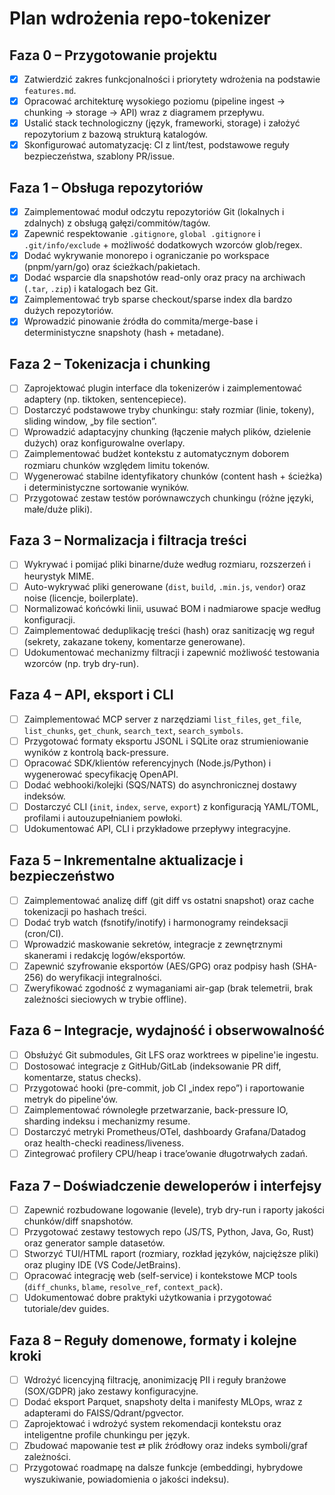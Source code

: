 # Plan wdrożenia repo-tokenizer

## Faza 0 – Przygotowanie projektu
- [x] Zatwierdzić zakres funkcjonalności i priorytety wdrożenia na podstawie `features.md`.
- [x] Opracować architekturę wysokiego poziomu (pipeline ingest → chunking → storage → API) wraz z diagramem przepływu.
- [x] Ustalić stack technologiczny (język, frameworki, storage) i założyć repozytorium z bazową strukturą katalogów.
- [x] Skonfigurować automatyzację: CI z lint/test, podstawowe reguły bezpieczeństwa, szablony PR/issue.

## Faza 1 – Obsługa repozytoriów
- [x] Zaimplementować moduł odczytu repozytoriów Git (lokalnych i zdalnych) z obsługą gałęzi/commitów/tagów.
- [x] Zapewnić respektowanie `.gitignore`, `global .gitignore` i `.git/info/exclude` + możliwość dodatkowych wzorców glob/regex.
- [x] Dodać wykrywanie monorepo i ograniczanie po workspace (pnpm/yarn/go) oraz ścieżkach/pakietach.
- [x] Dodać wsparcie dla snapshotów read-only oraz pracy na archiwach (`.tar`, `.zip`) i katalogach bez Git.
- [x] Zaimplementować tryb sparse checkout/sparse index dla bardzo dużych repozytoriów.
- [x] Wprowadzić pinowanie źródła do commita/merge-base i deterministyczne snapshoty (hash + metadane).

## Faza 2 – Tokenizacja i chunking
- [ ] Zaprojektować plugin interface dla tokenizerów i zaimplementować adaptery (np. tiktoken, sentencepiece).
- [ ] Dostarczyć podstawowe tryby chunkingu: stały rozmiar (linie, tokeny), sliding window, „by file section”.
- [ ] Wprowadzić adaptacyjny chunking (łączenie małych plików, dzielenie dużych) oraz konfigurowalne overlapy.
- [ ] Zaimplementować budżet kontekstu z automatycznym doborem rozmiaru chunków względem limitu tokenów.
- [ ] Wygenerować stabilne identyfikatory chunków (content hash + ścieżka) i deterministyczne sortowanie wyników.
- [ ] Przygotować zestaw testów porównawczych chunkingu (różne języki, małe/duże pliki).

## Faza 3 – Normalizacja i filtracja treści
- [ ] Wykrywać i pomijać pliki binarne/duże według rozmiaru, rozszerzeń i heurystyk MIME.
- [ ] Auto-wykrywać pliki generowane (`dist`, `build`, `.min.js`, `vendor`) oraz noise (licencje, boilerplate).
- [ ] Normalizować końcówki linii, usuwać BOM i nadmiarowe spacje według konfiguracji.
- [ ] Zaimplementować deduplikację treści (hash) oraz sanitizację wg reguł (sekrety, zakazane tokeny, komentarze generowane).
- [ ] Udokumentować mechanizmy filtracji i zapewnić możliwość testowania wzorców (np. tryb dry-run).

## Faza 4 – API, eksport i CLI
- [ ] Zaimplementować MCP server z narzędziami `list_files`, `get_file`, `list_chunks`, `get_chunk`, `search_text`, `search_symbols`.
- [ ] Przygotować formaty eksportu JSONL i SQLite oraz strumieniowanie wyników z kontrolą back-pressure.
- [ ] Opracować SDK/klientów referencyjnych (Node.js/Python) i wygenerować specyfikację OpenAPI.
- [ ] Dodać webhooki/kolejki (SQS/NATS) do asynchronicznej dostawy indeksów.
- [ ] Dostarczyć CLI (`init`, `index`, `serve`, `export`) z konfiguracją YAML/TOML, profilami i autouzupełnianiem powłoki.
- [ ] Udokumentować API, CLI i przykładowe przepływy integracyjne.

## Faza 5 – Inkrementalne aktualizacje i bezpieczeństwo
- [ ] Zaimplementować analizę diff (git diff vs ostatni snapshot) oraz cache tokenizacji po hashach treści.
- [ ] Dodać tryb watch (fsnotify/inotify) i harmonogramy reindeksacji (cron/CI).
- [ ] Wprowadzić maskowanie sekretów, integracje z zewnętrznymi skanerami i redakcję logów/eksportów.
- [ ] Zapewnić szyfrowanie eksportów (AES/GPG) oraz podpisy hash (SHA-256) do weryfikacji integralności.
- [ ] Zweryfikować zgodność z wymaganiami air-gap (brak telemetrii, brak zależności sieciowych w trybie offline).

## Faza 6 – Integracje, wydajność i obserwowalność
- [ ] Obsłużyć Git submodules, Git LFS oraz worktrees w pipeline'ie ingestu.
- [ ] Dostosować integracje z GitHub/GitLab (indeksowanie PR diff, komentarze, status checks).
- [ ] Przygotować hooki (pre-commit, job CI „index repo”) i raportowanie metryk do pipeline'ów.
- [ ] Zaimplementować równoległe przetwarzanie, back-pressure IO, sharding indeksu i mechanizmy resume.
- [ ] Dostarczyć metryki Prometheus/OTel, dashboardy Grafana/Datadog oraz health-checki readiness/liveness.
- [ ] Zintegrować profilery CPU/heap i trace’owanie długotrwałych zadań.

## Faza 7 – Doświadczenie deweloperów i interfejsy
- [ ] Zapewnić rozbudowane logowanie (levele), tryb dry-run i raporty jakości chunków/diff snapshotów.
- [ ] Przygotować zestawy testowych repo (JS/TS, Python, Java, Go, Rust) oraz generator sample datasetów.
- [ ] Stworzyć TUI/HTML raport (rozmiary, rozkład języków, najcięższe pliki) oraz pluginy IDE (VS Code/JetBrains).
- [ ] Opracować integrację web (self-service) i kontekstowe MCP tools (`diff_chunks`, `blame`, `resolve_ref`, `context_pack`).
- [ ] Udokumentować dobre praktyki użytkowania i przygotować tutoriale/dev guides.

## Faza 8 – Reguły domenowe, formaty i kolejne kroki
- [ ] Wdrożyć licencyjną filtrację, anonimizację PII i reguły branżowe (SOX/GDPR) jako zestawy konfiguracyjne.
- [ ] Dodać eksport Parquet, snapshoty delta i manifesty MLOps, wraz z adapterami do FAISS/Qdrant/pgvector.
- [ ] Zaprojektować i wdrożyć system rekomendacji kontekstu oraz inteligentne profile chunkingu per język.
- [ ] Zbudować mapowanie test ⇄ plik źródłowy oraz indeks symboli/graf zależności.
- [ ] Przygotować roadmapę na dalsze funkcje (embeddingi, hybrydowe wyszukiwanie, powiadomienia o jakości indeksu).
